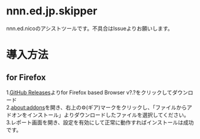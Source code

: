 # nnn.ed.jp.skipper 
nnn.ed.nicoのアシストツールです。不具合はIssueよりお願いします。  
# 導入方法 
## for Firefox 
1.[GitHub Releases](https://github.com/kohe-ioroi/nnn.ed.jp.skipper/releases)よりfor Firefox based Browser v?.?をクリックしてダウンロード  
2.[about:addons](about:addons)を開き、右上の⚙(ギア)マークをクリックし、「ファイルからアドオンをインストール」よりダウンロードしたファイルを選択してください。  
3.レポート画面を開き、設定を有効にして正常に動作すればインストールは成功です。  
 
